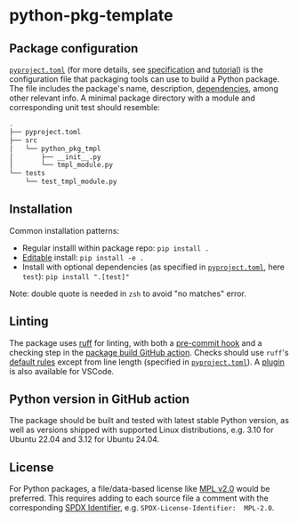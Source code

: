 # python-pkg-template

## Package configuration

[`pyproject.toml`](./pyproject.toml) (for more details, see [specification](https://packaging.python.org/en/latest/specifications/pyproject-toml/)
and [tutorial](https://packaging.python.org/en/latest/guides/writing-pyproject-toml/))
is the configuration file that packaging tools can use to build a Python package.
The file includes the package's name, description,
[dependencies](https://packaging.python.org/en/latest/guides/writing-pyproject-toml/#dependencies-optional-dependencies),
among other relevant info. A minimal package directory with a module and
corresponding unit test should resemble:

```sh
.
├── pyproject.toml
├── src
│   └── python_pkg_tmpl
│       ├── __init__.py
│       └── tmpl_module.py
└── tests
    └── test_tmpl_module.py
```

## Installation

Common installation patterns:

- Regular installl within package repo: `pip install .`
- [Editable](https://pip.pypa.io/en/stable/topics/local-project-installs/#editable-installs)
  install: `pip install -e .`
- Install with optional dependencies (as specified in [`pyproject.toml`](./pyproject.toml),
  here `test`): `pip install ".[test]"`

Note: double quote is needed in `zsh` to avoid "no matches" error.

## Linting

The package uses [ruff](https://docs.astral.sh/ruff/) for linting,
with both a [pre-commit hook](./.pre-commit-config.yaml)
and a checking step in the [package build GitHub action](./.github/workflows/python-package.yml).
Checks should use `ruff`'s [default rules](https://docs.astral.sh/ruff/rules/)
except from line length (specified in [`pyproject.toml`](./pyproject.toml)).
A [plugin](https://github.com/astral-sh/ruff-vscode) is also available for VSCode.

## Python version in GitHub action

The package should be built and tested with latest stable Python version,
as well as versions shipped with supported Linux distributions, e.g. 3.10 for
Ubuntu 22.04 and 3.12 for Ubuntu 24.04.

## License

For Python packages, a file/data-based license like [MPL v2.0](https://www.mozilla.org/en-US/MPL/2.0/)
would be preferred. This requires adding to each source file a comment with the corresponding
[SPDX Identifier](https://spdx.org/licenses/), e.g. `SPDX-License-Identifier:  MPL-2.0`.
